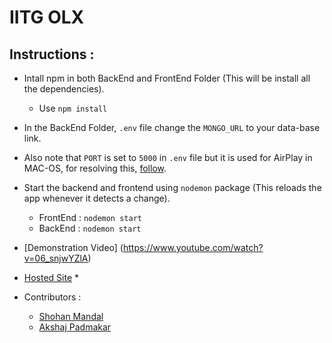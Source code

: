 # IITG OLX

## Instructions : 

* Intall npm in both BackEnd and FrontEnd Folder (This will be install all the dependencies).
    - Use `npm install`

* In the BackEnd Folder, `.env` file change the `MONGO_URL` to your data-base link. 


* Also note that `PORT` is set to `5000` in `.env` file but it is used for AirPlay in MAC-OS, for resolving this, [follow](https://stackoverflow.com/questions/69818376/localhost5000-unavailable-in-macos-v12-monterey).


* Start the backend and frontend using `nodemon` package (This reloads the app whenever it detects a change).
    - FrontEnd :   `nodemon start`    
    - BackEnd  :   `nodemon start`


* [Demonstration Video] (https://www.youtube.com/watch?v=06_snjwYZlA)

* [Hosted Site](https://olx-clone-iitg.netlify.app) *


* Contributors : 
    - [Shohan Mandal](https://github.com/shohan2001)
    - [Akshaj Padmakar](https://github.com/https://github.com/Akshaj-Padmakar)
